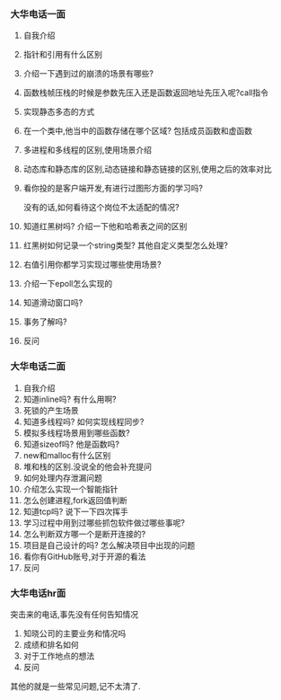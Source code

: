 ### 大华电话一面

1. 自我介绍

2. 指针和引用有什么区别

3. 介绍一下遇到过的崩溃的场景有哪些? 

4. 函数栈帧压栈的时候是参数先压入还是函数返回地址先压入呢?call指令

5. 实现静态多态的方式

6. 在一个类中,他当中的函数存储在哪个区域? 包括成员函数和虚函数

7. 多进程和多线程的区别,使用场景介绍

8. 动态库和静态库的区别,动态链接和静态链接的区别,使用之后的效率对比

9. 看你投的是客户端开发,有进行过图形方面的学习吗? 

   没有的话,如何看待这个岗位不太适配的情况?

10. 知道红黑树吗? 介绍一下他和哈希表之间的区别

11. 红黑树如何记录一个string类型? 其他自定义类型怎么处理?

12. 右值引用你都学习实现过哪些使用场景?

13. 介绍一下epoll怎么实现的

14. 知道滑动窗口吗? 

15. 事务了解吗?

16. 反问

### 大华电话二面 

1. 自我介绍
2. 知道inline吗? 有什么用啊?
3. 死锁的产生场景
4. 知道多线程吗? 如何实现线程同步?
5. 模拟多线程场景用到哪些函数?
6. 知道sizeof吗? 他是函数吗?
7. new和malloc有什么区别
8. 堆和栈的区别.没说全的他会补充提问
9. 如何处理内存泄漏问题
10. 介绍怎么实现一个智能指针
11. 怎么创建进程,fork返回值判断
12. 知道tcp吗? 说下一下四次挥手
13. 学习过程中用到过哪些抓包软件做过哪些事呢?
14. 怎么判断双方哪一个是断开连接的?
15. 项目是自己设计的吗? 怎么解决项目中出现的问题
16. 看你有GitHub账号,对于开源的看法
17. 反问

### 大华电话hr面

突击来的电话,事先没有任何告知情况

1. 知晓公司的主要业务和情况吗
2. 成绩和排名如何
3. 对于工作地点的想法
4. 反问

其他的就是一些常见问题,记不太清了.
